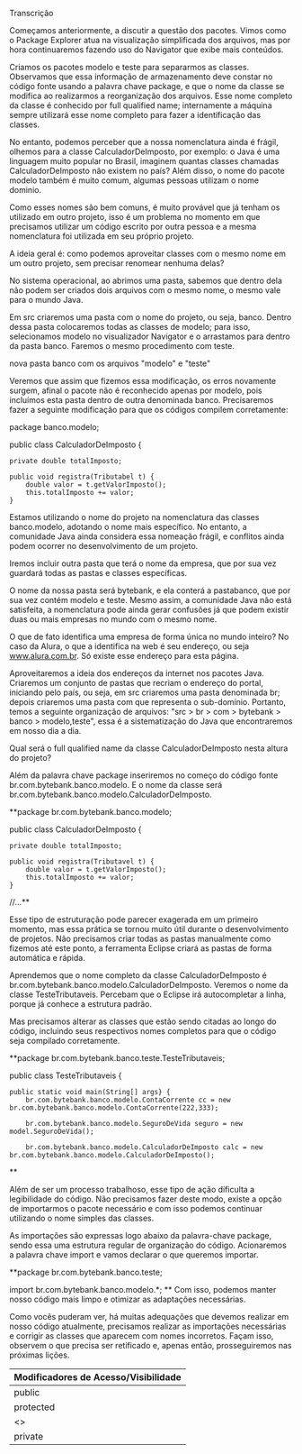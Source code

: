Transcrição

Começamos anteriormente, a discutir a questão dos pacotes. Vimos como o Package Explorer atua na 
visualização simplificada dos arquivos, mas por hora continuaremos fazendo uso do Navigator que 
exibe mais conteúdos.

Criamos os pacotes modelo e teste para separarmos as classes. Observamos que essa informação de 
armazenamento deve constar no código fonte usando a palavra chave package, e que o nome da classe 
se modifica ao realizarmos a reorganização dos arquivos. Esse nome completo da classe é conhecido 
por full qualified name; internamente a máquina sempre utilizará esse nome completo para fazer a 
identificação das classes.

No entanto, podemos perceber que a nossa nomenclatura ainda é frágil, olhemos para a classe 
CalculadorDeImposto, por exemplo: o Java é uma linguagem muito popular no Brasil, imaginem 
quantas classes chamadas CalculadorDeImposto não existem no país? Além disso, o nome do pacote 
modelo também é muito comum, algumas pessoas utilizam o nome dominio.

Como esses nomes são bem comuns, é muito provável que já tenham os utilizado em outro projeto, 
isso é um problema no momento em que precisamos utilizar um código escrito por outra pessoa e 
a mesma nomenclatura foi utilizada em seu próprio projeto.

A ideia geral é: como podemos aproveitar classes com o mesmo nome em um outro projeto, sem 
precisar renomear nenhuma delas?

No sistema operacional, ao abrimos uma pasta, sabemos que dentro dela não podem ser criados 
dois arquivos com o mesmo nome, o mesmo vale para o mundo Java.

Em src criaremos uma pasta com o nome do projeto, ou seja, banco. Dentro dessa pasta colocaremos 
todas as classes de modelo; para isso, selecionamos modelo no visualizador Navigator e o 
arrastamos para dentro da pasta banco. Faremos o mesmo procedimento com teste.

nova pasta banco com os arquivos "modelo" e "teste"

Veremos que assim que fizemos essa modificação, os erros novamente surgem, afinal o pacote 
não é reconhecido apenas por modelo, pois incluímos esta pasta dentro de outra denominada 
banco. Precisaremos fazer a seguinte modificação para que os códigos compilem corretamente:

package banco.modelo;

public class CalculadorDeImposto { 

    private double totalImposto;

    public void registra(Tributabel t) {
        double valor = t.getValorImposto();
        this.totalImposto += valor;
    }

Estamos utilizando o nome do projeto na nomenclatura das classes banco.modelo, adotando 
o nome mais específico. No entanto, a comunidade Java ainda considera essa nomeação frágil, 
e conflitos ainda podem ocorrer no desenvolvimento de um projeto.

Iremos incluir outra pasta que terá o nome da empresa, que por sua vez guardará todas as 
pastas e classes específicas.

O nome da nossa pasta será bytebank, e ela conterá a pastabanco, que por sua vez contém 
modelo e teste. Mesmo assim, a comunidade Java não está satisfeita, a nomenclatura pode 
ainda gerar confusões já que podem existir duas ou mais empresas no mundo com o mesmo nome.

O que de fato identifica uma empresa de forma única no mundo inteiro? No caso da Alura, 
o que a identifica na web é seu endereço, ou seja www.alura.com.br. Só existe esse endereço 
para esta página.

Aproveitaremos a ideia dos endereços da internet nos pacotes Java. Criaremos um conjunto 
de pastas que recriam o endereço do portal, iniciando pelo país, ou seja, em src criaremos 
uma pasta denominada br; depois criaremos uma pasta com que representa o sub-domínio. 
Portanto, temos a seguinte organização de arquivos: "src > br > com > bytebank > banco > modelo,teste", 
essa é a sistematização do Java que encontraremos em nosso dia a dia.

Qual será o full qualified name da classe CalculadorDeImposto nesta altura do projeto?

Além da palavra chave package inseriremos no começo do código fonte br.com.bytebank.banco.modelo. 
E o nome da classe será br.com.bytebank.banco.modelo.CalculadorDeImposto.

**package br.com.bytebank.banco.modelo;

public class CalculadorDeImposto { 

    private double totalImposto;

    public void registra(Tributavel t) {
        double valor = t.getValorImposto();
        this.totalImposto += valor;
    }
//...**

Esse tipo de estruturação pode parecer exagerada em um primeiro momento, mas essa 
prática se tornou muito útil durante o desenvolvimento de projetos. Não precisamos 
criar todas as pastas manualmente como fizemos até este ponto, a ferramenta Eclipse 
criará as pastas de forma automática e rápida.

Aprendemos que o nome completo da classe CalculadorDeImposto é br.com.bytebank.banco.modelo.CalculadorDeImposto. 
Veremos o nome da classe TesteTributaveis. Percebam que o Eclipse irá autocompletar 
a linha, porque já conhece a estrutura padrão.

Mas precisamos alterar as classes que estão sendo citadas ao longo do código, 
incluindo seus respectivos nomes completos para que o código seja compilado corretamente.

**package br.com.bytebank.banco.teste.TesteTributaveis;

public class TesteTributaveis { 

    public static void main(String[] args} { 
        br.com.bytebank.banco.modelo.ContaCorrente cc = new br.com.bytebank.banco.modelo.ContaCorrente(222,333);

        br.com.bytebank.banco.modelo.SeguroDeVida seguro = new model.SeguroDeVida();

        br.com.bytebank.banco.modelo.CalculadorDeImposto calc = new br.com.bytebank.banco.modelo.CalculadorDeImposto();
**

Além de ser um processo trabalhoso, esse tipo de ação dificulta a legibilidade do código. 
Não precisamos fazer deste modo, existe a opção de importarmos o pacote necessário e com 
isso podemos continuar utilizando o nome simples das classes.

As importações são expressas logo abaixo da palavra-chave package, sendo essa uma estrutura 
regular de organização do código. Acionaremos a palavra chave import e vamos declarar o 
que queremos importar.

**package br.com.bytebank.banco.teste; 

import br.com.bytebank.banco.modelo.*;
**
Com isso, podemos manter nosso código mais limpo e otimizar as adaptações necessárias.

Como vocês puderam ver, há muitas adequações que devemos realizar em nosso código 
atualmente, precisamos realizar as importações necessárias e corrigir as classes que 
aparecem com nomes incorretos. Façam isso, observem o que precisa ser retificado e, 
apenas então, prosseguiremos nas próximas lições.

| Modificadores de Acesso/Visibilidade |
|--------------------------------------|
| public                               |
| protected                            |
| <<package private>>                  |
| private                              |